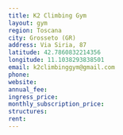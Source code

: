```yaml
---
title: K2 Climbing Gym
layout: gym
region: Toscana
city: Grosseto (GR)
address: Via Siria, 87
latitude: 42.7860832214356
longitude: 11.1038293838501
email: k2climbinggym@gmail.com
phone: 
website: 
annual_fee: 
ingress_price: 
monthly_subscription_price: 
structures: 
rent: 
---
```


